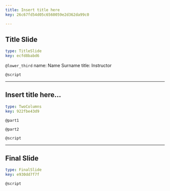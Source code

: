 ```yaml
---
title: Insert title here
key: 26c67fd54d05c6560059e2d362da99c0

---
```

## Title Slide

```yaml
type: TitleSlide
key: ecfd8babd6
```





`@lower_third`
name: Name Surname
title: Instructor

`@script`




---
## Insert title here...

```yaml
type: TwoColumns
key: 922fbe43d9
```

`@part1`


`@part2`





`@script`




---
## Final Slide

```yaml
type: FinalSlide
key: e930dd7f7f
```






`@script`



